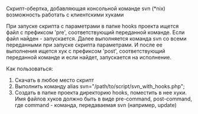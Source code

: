 Скрипт-обертка, добавляющая консольной команде svn (*nix) возможность работать с клиентскими хуками

При запуске скрипта с параметрами в папке hooks проекта ищется файл с префиксом 'pre', соответствующий переданной команде. Если файл найден - запускается.
Далее выполняется команда svn со всеми переданными при запуске скрипта параметрами.
И после ее выполнения ищется хук с префиксом 'post', соответствующий переданной команде и если найдет, запускается на исполнение.

Как пользоваться:
1. Скачать в любое место скрипт
2. Выполнить команду
	alias svn="/path/to/script/svn_with_hooks.php";
3. Создать в папке проекта директорию hooks, поместить в нее хуки. Имя файлов хуков должно быть в виде pre-command, post-command, где command - команда, передаваемая svn (например, update)

